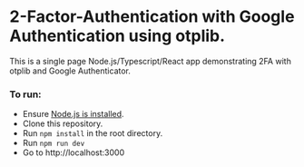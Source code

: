 # 2-Factor-Authentication with Google Authentication using otplib.

This is a single page Node.js/Typescript/React app demonstrating 2FA with otplib and Google Authenticator.

### To run:

* Ensure [Node.js is installed](https://nodejs.org/en/).
* Clone this repository.
* Run `npm install` in the root directory.
* Run `npm run dev`
* Go to http://localhost:3000
